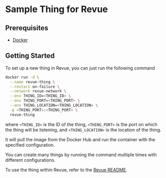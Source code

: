# Sample Thing for Revue

## Prerequisites

- [Docker](https://docker.com)

## Getting Started

To set up a new thing in Revue, you can just run the following command

```bash
docker run -d \
  --name revue-thing \
  --restart on-failure \
  --network revue-network \
  --env THING_ID=<THING_ID> \
  --env THING_PORT=<THING_PORT> \
  --env THING_LOCATION=<THING_LOCATION> \
  -p <THING_PORT>:<THING_PORT> \
  revue-thing
```

where `<THING_ID>` is the ID of the thing, `<THING_PORT>` is the port on which the thing will be listening,
and `<THING_LOCATION>` is the location of the thing.

It will pull the image from the Docker Hub and run the container with the specified configuration.

You can create many things by running the command multiple times with different configurations.

To use the thing within Revue, refer to the [Revue README](https://github.com/revue-org/revue).

